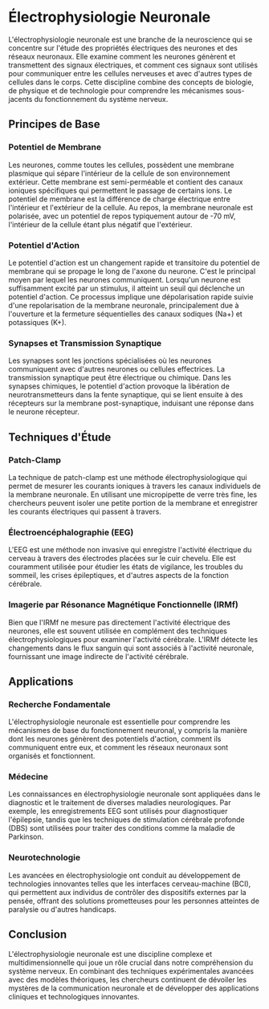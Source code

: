 # Électrophysiologie Neuronale

L'électrophysiologie neuronale est une branche de la neuroscience qui se concentre sur l'étude des propriétés électriques des neurones et des réseaux neuronaux. Elle examine comment les neurones génèrent et transmettent des signaux électriques, et comment ces signaux sont utilisés pour communiquer entre les cellules nerveuses et avec d'autres types de cellules dans le corps. Cette discipline combine des concepts de biologie, de physique et de technologie pour comprendre les mécanismes sous-jacents du fonctionnement du système nerveux.

## Principes de Base

### Potentiel de Membrane

Les neurones, comme toutes les cellules, possèdent une membrane plasmique qui sépare l'intérieur de la cellule de son environnement extérieur. Cette membrane est semi-perméable et contient des canaux ioniques spécifiques qui permettent le passage de certains ions. Le potentiel de membrane est la différence de charge électrique entre l'intérieur et l'extérieur de la cellule. Au repos, la membrane neuronale est polarisée, avec un potentiel de repos typiquement autour de -70 mV, l'intérieur de la cellule étant plus négatif que l'extérieur.

### Potentiel d'Action

Le potentiel d'action est un changement rapide et transitoire du potentiel de membrane qui se propage le long de l'axone du neurone. C'est le principal moyen par lequel les neurones communiquent. Lorsqu'un neurone est suffisamment excité par un stimulus, il atteint un seuil qui déclenche un potentiel d'action. Ce processus implique une dépolarisation rapide suivie d'une repolarisation de la membrane neuronale, principalement due à l'ouverture et la fermeture séquentielles des canaux sodiques (Na+) et potassiques (K+).

### Synapses et Transmission Synaptique

Les synapses sont les jonctions spécialisées où les neurones communiquent avec d'autres neurones ou cellules effectrices. La transmission synaptique peut être électrique ou chimique. Dans les synapses chimiques, le potentiel d'action provoque la libération de neurotransmetteurs dans la fente synaptique, qui se lient ensuite à des récepteurs sur la membrane post-synaptique, induisant une réponse dans le neurone récepteur.

## Techniques d'Étude

### Patch-Clamp

La technique de patch-clamp est une méthode électrophysiologique qui permet de mesurer les courants ioniques à travers les canaux individuels de la membrane neuronale. En utilisant une micropipette de verre très fine, les chercheurs peuvent isoler une petite portion de la membrane et enregistrer les courants électriques qui passent à travers.

### Électroencéphalographie (EEG)

L'EEG est une méthode non invasive qui enregistre l'activité électrique du cerveau à travers des électrodes placées sur le cuir chevelu. Elle est couramment utilisée pour étudier les états de vigilance, les troubles du sommeil, les crises épileptiques, et d'autres aspects de la fonction cérébrale.

### Imagerie par Résonance Magnétique Fonctionnelle (IRMf)

Bien que l'IRMf ne mesure pas directement l'activité électrique des neurones, elle est souvent utilisée en complément des techniques électrophysiologiques pour examiner l'activité cérébrale. L'IRMf détecte les changements dans le flux sanguin qui sont associés à l'activité neuronale, fournissant une image indirecte de l'activité cérébrale.

## Applications

### Recherche Fondamentale

L'électrophysiologie neuronale est essentielle pour comprendre les mécanismes de base du fonctionnement neuronal, y compris la manière dont les neurones génèrent des potentiels d'action, comment ils communiquent entre eux, et comment les réseaux neuronaux sont organisés et fonctionnent.

### Médecine

Les connaissances en électrophysiologie neuronale sont appliquées dans le diagnostic et le traitement de diverses maladies neurologiques. Par exemple, les enregistrements EEG sont utilisés pour diagnostiquer l'épilepsie, tandis que les techniques de stimulation cérébrale profonde (DBS) sont utilisées pour traiter des conditions comme la maladie de Parkinson.

### Neurotechnologie

Les avancées en électrophysiologie ont conduit au développement de technologies innovantes telles que les interfaces cerveau-machine (BCI), qui permettent aux individus de contrôler des dispositifs externes par la pensée, offrant des solutions prometteuses pour les personnes atteintes de paralysie ou d'autres handicaps.

## Conclusion

L'électrophysiologie neuronale est une discipline complexe et multidimensionnelle qui joue un rôle crucial dans notre compréhension du système nerveux. En combinant des techniques expérimentales avancées avec des modèles théoriques, les chercheurs continuent de dévoiler les mystères de la communication neuronale et de développer des applications cliniques et technologiques innovantes.